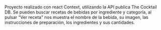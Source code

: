 Proyecto realizado con react Context, utilizando la API publica The Cocktail DB.
Se pueden buscar recetas de bebidas por ingrediente y categoría, al pulsar "Ver receta" nos muestra el nombre de la bebida, su imagen, las instrucciones de preparación, los ingredientes y sus cantidades.
